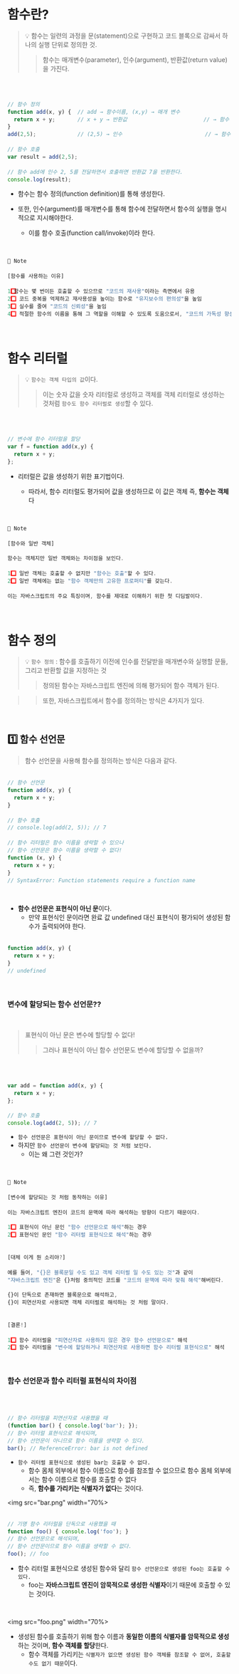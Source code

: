 # 함수란?

> 💡 함수는 일련의 과정을 문(statement)으로 구현하고 코드 블록으로 감싸서 하나의 실행 단위로 정의한 것.
>> 함수는 매개변수(parameter), 인수(argument), 반환값(return value)을 가진다.
<br>

```js

// 함수 정의
function add(x, y) {  // add → 함수이름, (x,y) → 매개 변수
  return x + y;       // x + y → 반환값                        // → 함수 정의(함수 몸체)
}
add(2,5);             // (2,5) → 인수                          // → 함수 호출

// 함수 호출
var result = add(2,5);

// 함수 add에 인수 2, 5를 전달하면서 호출하면 반환값 7을 반환한다.
console.log(result);

```

- 함수는 함수 정의(function definition)를 통해 생성한다.
  
- 또한, 인수(argument)를 매개변수를 통해 함수에 전달하면서 함수의 실행을 명시적으로 지시해야한다.
  - 이를 함수 호출(function call/invoke)이라 한다.
<br>

```js
🔎 Note

[함수를 사용하는 이유]

1️⃣ 함수는 몇 번이든 호출할 수 있으므로 "코드의 재사용"이라는 측면에서 유용
2️⃣ 코드 중복을 억제하고 재사용성을 높이는 함수로 "유지보수의 편의성"을 높임
3️⃣ 실수를 줄여 "코드의 신뢰성"을 높임
4️⃣ 적절한 함수의 이름을 통해 그 역할을 이해할 수 있도록 도움으로서, "코드의 가독성 향상"
```
<br>

# 함수 리터럴

> 💡 `함수는 객체 타입의 값`이다.
>> 이는 숫자 값을 숫자 리터럴로 생성하고 객체를 객체 리터럴로 생성하는 것처럼 `함수도 함수 리터럴로 생성`할 수 있다.
<br>

```js

// 변수에 함수 리터럴을 할당
var f = function add(x,y) {
  return x + y;
};

```

- 리터럴은 값을 생성하기 위한 표기법이다.

  - 따라서, 함수 리터럴도 평가되어 값을 생성하므로 이 값은 객체 즉, **함수는 객체**다
<br>

```js
🔎 Note

[함수와 일반 객체]

함수는 객체지만 일반 객체와는 차이점을 보인다.

1️⃣ 일반 객체는 호출할 수 없지만 "함수는 호출"할 수 있다.
2️⃣ 일반 객체에는 없는 "함수 객체만의 고유한 프로퍼티"를 갖는다.

이는 자바스크립트의 주요 특징이며, 함수를 제대로 이해하기 위한 첫 디딤발이다.
```
<br>

# 함수 정의

> 💡  `함수 정의` : 함수를 호출하기 이전에 인수를 전달받을 매개변수와 실행할 문들, 그리고 반환할 값을 지정하는 것
>> 정의된 함수는 자바스크립트 엔진에 의해 평가되어 함수 객체가 된다.

>> 또한, 자바스크립트에서 함수를 정의하는 방식은 4가지가 있다.
<br>

## 1️⃣  함수 선언문

> 함수 선언문을 사용해 함수를 정의하는 방식은 다음과 같다.

```js

// 함수 선언문
function add(x, y) {
  return x + y;
}

// 함수 호출
// console.log(add(2, 5)); // 7

// 함수 리터럴은 함수 이름을 생략할 수 있으나
// 함수 선언문은 함수 이름을 생략할 수 없다!
function (x, y) {
  return x + y;
}
// SyntaxError: Function statements require a function name
```
<br>

- **함수 선언문은 표현식이 아닌 문**이다.
  - 만약 표현식인 문이라면 완료 값 undefined 대신 표현식이 평가되어 생성된 함수가 출력되어야 한다.

```js

function add(x, y) {
  return x + y;
}
// undefined

```
<br>

### 변수에 할당되는 함수 선언문??
<br>

> 표현식이 아닌 문은 변수에 할당할 수 없다!
>> 그러나 표현식이 아닌 함수 선언문도 변수에 할당할 수 없을까?
<br>

```js

var add = function add(x, y) {
  return x + y;
};

// 함수 호출
console.log(add(2, 5)); // 7

```

- `함수 선언문은 표현식이 아닌 문이므로 변수에 할당할 수 없다.`
- 하지만 `함수 선언문이 변수에 할당되는 것 처럼 보인다.`
  - 이는 왜 그런 것인가?
<br>

```js
🔎 Note

[변수에 할당되는 것 처럼 동작하는 이유]

이는 자바스크립트 엔진이 코드의 문맥에 따라 해석하는 방향이 다르기 때문이다.

1️⃣ 표현식이 아닌 문인 "함수 선언문으로 해석"하는 경우
2️⃣ 표현식인 문인 "함수 리터럴 표현식으로 해석"하는 경우


[대체 이게 뭔 소리야?]

예를 들어, "{}은 블록문일 수도 있고 객체 리터럴 일 수도 있는 것"과 같이
"자바스크립트 엔진"은 {}처럼 중의적인 코드를 "코드의 문맥에 따라 맞춰 해석"해버린다.

{}이 단독으로 존재하면 블록문으로 해석하고,
{}이 피연산자로 사용되면 객체 리터럴로 해석하는 것 처럼 말이다.


[결론!]

1️⃣ 함수 리터럴을 "피연산자로 사용하지 않은 경우 함수 선언문으로" 해석
2️⃣ 함수 리터럴을 "변수에 할당하거나 피연산자로 사용하면 함수 리터럴 표현식으로" 해석
```
<br>

### 함수 선언문과 함수 리터럴 표현식의 차이점
<br>

```js

// 함수 리터럴을 피연산자로 사용했을 때
(function bar() { console.log('bar'); });
// 함수 리터럴 표현식으로 해석되며,
// 함수 선언문이 아니므로 함수 이름을 생략할 수 있다.
bar(); // ReferenceError: bar is not defined

```

- `함수 리터럴 표현식으로 생성된 bar는 호출할 수 없다.`
  - 함수 몸체 외부에서 함수 이름으로 함수를 참조할 수 없으므로 함수 몸체 외부에서는 함수 이름으로 함수를 호출할 수 없다
  - 즉, **함수를 가리키는 식별자가 없다**는 것이다.

<img src="bar.png" width="70%>
<br>

```js

// 기명 함수 리터럴을 단독으로 사용했을 때
function foo() { console.log('foo'); }
// 함수 선언문으로 해석되며,
// 함수 선언문이므로 함수 이름을 생략할 수 없다.
foo(); // foo

```

- 함수 리터럴 표현식으로 생성된 함수와 달리 `함수 선언문으로 생성된 foo는 호출할 수 있다.`
  - foo는 **자바스크립트 엔진이 암묵적으로 생성한 식별자**이기 때문에 호출할 수 있는 것이다.
<br>

<img src="foo.png" width="70%>



- 생성된 함수를 호출하기 위해 함수 이름과 **동일한 이름의 식별자를 암묵적으로 생성**하는 것이며, **함수 객체를 할당**한다.
  - 함수 객체를 가리키는 `식별자가 없으면 생성된 함수 객체를 참조할 수 없어, 호출할 수도 없기 때문`이다.
<br>

```
